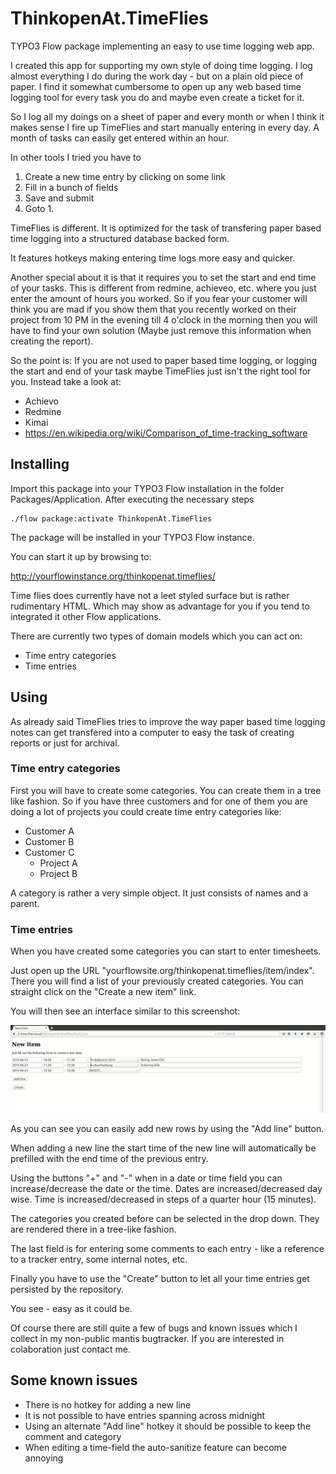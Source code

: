 # ThinkopenAt.TimeFlies

TYPO3 Flow package implementing an easy to use time logging web app.

I created this app for supporting my own style of doing time logging.
I log almost everything I do during the work day - but on a plain old
piece of paper. I find it somewhat cumbersome to open up any web based
time logging tool for every task you do and maybe even create a ticket
for it.

So I log all my doings on a sheet of paper and every month or when I
think it makes sense I fire up TimeFlies and start manually entering
in every day. A month of tasks can easily get entered within an hour.

In other tools I tried you have to
1. Create a new time entry by clicking on some link
2. Fill in a bunch of fields
3. Save and submit
4. Goto 1.

TimeFlies is different. It is optimized for the task of transfering paper
based time logging into a structured database backed form.

It features hotkeys making entering time logs more easy and quicker.

Another special about it is that it requires you to set the start and end time
of your tasks. This is different from redmine, achieveo, etc. where you just
enter the amount of hours you worked. So if you fear your customer will think
you are mad if you show them that you recently worked on their project from 10 PM
in the evening till 4 o'clock in the morning then you will have to find your
own solution (Maybe just remove this information when creating the report).

So the point is: If you are not used to paper based time logging, or logging the
start and end of your task maybe TimeFlies just isn't the right tool for you. Instead
take a look at:

* Achievo
* Redmine
* Kimai
* https://en.wikipedia.org/wiki/Comparison_of_time-tracking_software

## Installing

Import this package into your TYPO3 Flow installation in the folder
Packages/Application. After executing the necessary steps

    ./flow package:activate ThinkopenAt.TimeFlies

The package will be installed in your TYPO3 Flow instance.

You can start it up by browsing to:

http://yourflowinstance.org/thinkopenat.timeflies/

Time flies does currently have not a leet styled surface but is rather
rudimentary HTML. Which may show as advantage for you if you tend to
integrated it other Flow applications.

There are currently two types of domain models which you can act on:
* Time entry categories
* Time entries

## Using

As already said TimeFlies tries to improve the way paper based time logging
notes can get transfered into a computer to easy the task of creating reports
or just for archival.

### Time entry categories

First you will have to create some categories. You can create them in a
tree like fashion. So if you have three customers and for one of them
you are doing a lot of projects you could create time entry categories like:

* Customer A
* Customer B
* Customer C
  * Project A
  * Project B

A category is rather a very simple object. It just consists of names and a parent.

### Time entries

When you have created some categories you can start to enter timesheets.

Just open up the URL "yourflowsite.org/thinkopenat.timeflies/item/index". There
you will find a list of your previously created categories. You can straight click
on the "Create a new item" link.

You will then see an interface similar to this screenshot:

![Time entry interface of TimeFlies](/Documentation/Images/TimeEntry.png?raw=true "Time entry interface")

As you can see you can easily add new rows by using the "Add line" button.

When adding a new line the start time of the new line will automatically be
prefilled with the end time of the previous entry.

Using the buttons "+" and "-" when in a date or time field you can increase/decrease
the date or the time. Dates are increased/decreased day wise. Time is increased/decreased
in steps of a quarter hour (15 minutes).

The categories you created before can be selected in the drop down. They are rendered
there in a tree-like fashion.

The last field is for entering some comments to each entry - like a reference to a tracker entry,
some internal notes, etc.

Finally you have to use the "Create" button to let all your time entries get persisted by the
repository.

You see - easy as it could be.

Of course there are still quite a few of bugs and known issues which I collect in my non-public
mantis bugtracker. If you are interested in colaboration just contact me.

## Some known issues

* There is no hotkey for adding a new line
* It is not possible to have entries spanning across midnight
* Using an alternate "Add line" hotkey it should be possible to keep the comment and category
* When editing a time-field the auto-sanitize feature can become annoying


